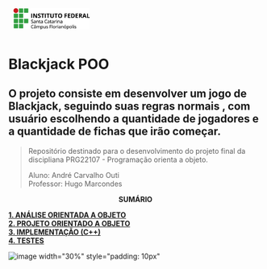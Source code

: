 <img src="img/ifsc-logo.png"
     width="30%"
     style="padding: 10px">

#  Blackjack POO

##  O projeto consiste em desenvolver um jogo de Blackjack, seguindo suas regras normais , com usuário escolhendo a quantidade de jogadores e a quantidade de fichas que irão começar.

> Repositório destinado para o desenvolvimento do projeto final da discipliana PRG22107 - Programação orienta a objeto. 
> 
> Aluno: André Carvalho Outi<br>
> Professor: Hugo Marcondes

<p align=center><strong>SUMÁRIO</strong></p>

[**1. ANÁLISE ORIENTADA A OBJETO**](./analise.md)<br>
[**2. PROJETO ORIENTADO A OBJETO**](./projeto.md)<br>
[**3. IMPLEMENTAÇÃO (C++)**](./implementacao.md)<br>
[**4. TESTES**](./testes.md)<br>

![image](https://github.com/user-attachments/assets/fcf9db5c-4d2d-470a-9a47-2c39d38ba61b)
     width="30%"
     style="padding: 10px"
